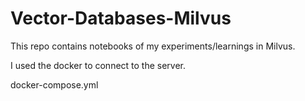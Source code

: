# Vector-Databases-Milvus
This repo contains notebooks of my experiments/learnings in Milvus.

I used the docker to connect to the server.

docker-compose.yml

